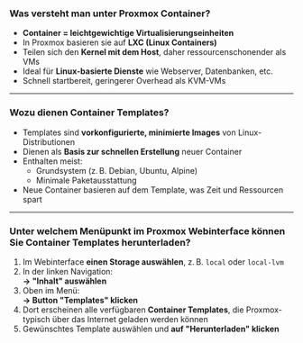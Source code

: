 ### **Was versteht man unter Proxmox Container?**

- **Container = leichtgewichtige Virtualisierungseinheiten**  
- In Proxmox basieren sie auf **LXC (Linux Containers)**  
- Teilen sich den **Kernel mit dem Host**, daher ressourcenschonender als VMs  
- Ideal für **Linux-basierte Dienste** wie Webserver, Datenbanken, etc.  
- Schnell startbereit, geringerer Overhead als KVM-VMs

---

### **Wozu dienen Container Templates?**

- Templates sind **vorkonfigurierte, minimierte Images** von Linux-Distributionen  
- Dienen als **Basis zur schnellen Erstellung** neuer Container  
- Enthalten meist:
  - Grundsystem (z. B. Debian, Ubuntu, Alpine)
  - Minimale Paketausstattung  
- Neue Container basieren auf dem Template, was Zeit und Ressourcen spart

---

### **Unter welchem Menüpunkt im Proxmox Webinterface können Sie Container Templates herunterladen?**

1. Im Webinterface **einen Storage auswählen**, z. B. `local` oder `local-lvm`
2. In der linken Navigation:  
   **→ "Inhalt" auswählen**  
3. Oben im Menü:  
   **→ Button "Templates" klicken**  
4. Dort erscheinen alle verfügbaren **Container Templates**, die Proxmox-typisch über das Internet geladen werden können  
5. Gewünschtes Template auswählen und **auf "Herunterladen" klicken**
